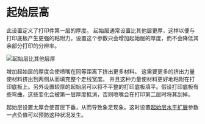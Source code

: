 起始层高
====
此设置定义了打印件第一层的厚度。 起始层通常设置比其他层更厚，这样以便与打印底板产生更强的粘附力。设置这个参数只会增加起始层的厚度，而不会降低其余部分打印的分辨率。

![起始层比其他层厚](../../../articles/images/layer_height_0.png)

增加起始层的厚度会使喷嘴在同等距离下挤出更多材料。 这需要更多的挤出力量使材料挤出到两侧从而填充整个走线宽度。 并且这种力量使材料更好地粘附在打印底板上。另外设置较厚的起始层可以将不平整的打印底板填平。假设打印底板有些弯曲，这些变化会被第一层厚度抵消，否则喷嘴会在打印第二层时将其刮掉。

起始层设置太厚会使首层下垂，从而导致象足现象。这时设置[起始层水平扩展](../shell/xy_offset_layer_0.md)参数一点负值可以预防这种状况发生。